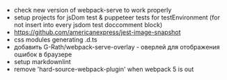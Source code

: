 -   check new version of webpack-serve to work properly
-   setup projects for jsDom test & puppeteer tests for testEnvironment (for not insert into every jsdom test doccomment block)
-   https://github.com/americanexpress/jest-image-snapshot
-   css modules generating .d.ts
-   добавить G-Rath/webpack-serve-overlay - оверлей для отображения ошибок в браузере
-   setup markdownlint
-   remove 'hard-source-webpack-plugin' when webpack 5 is out
